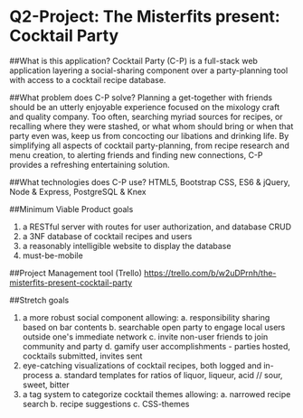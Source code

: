 # Q2-Project: The Misterfits present: Cocktail Party

##What is this application?
Cocktail Party (C-P) is a full-stack web application layering a social-sharing component over a party-planning tool with access to a cocktail recipe database.

##What problem does C-P solve?
Planning a get-together with friends should be an utterly enjoyable experience focused on the mixology craft and quality company. Too often, searching myriad sources for recipes, or recalling where they were stashed, or what whom should bring or when that party even was, keep us from concocting our libations and drinking life. By simplifying all aspects of cocktail party-planning, from recipe research and menu creation, to alerting friends and finding new connections, C-P provides a refreshing entertaining solution.

##What technologies does C-P use?
HTML5, Bootstrap CSS, ES6 & jQuery, Node & Express, PostgreSQL & Knex

##Minimum Viable Product goals
1. a RESTful server with routes for user authorization, and database CRUD
2. a 3NF database of cocktail recipes and users
3. a reasonably intelligible website to display the database
4. must-be-mobile

##Project Management tool (Trello)
<https://trello.com/b/w2uDPrnh/the-misterfits-present-cocktail-party>

##Stretch goals
1. a more robust social component allowing:
  a. responsibility sharing based on bar contents
  b. searchable open party to engage local users outside one's immediate network
  c. invite non-user friends to join community and party
  d. gamify user accomplishments - parties hosted, cocktails submitted, invites sent
2. eye-catching visualizations of cocktail recipes, both logged and in-process
  a. standard templates for ratios of liquor, liqueur, acid // sour, sweet, bitter
3. a tag system to categorize cocktail themes allowing:
  a. narrowed recipe search
  b. recipe suggestions
  c. CSS-themes
